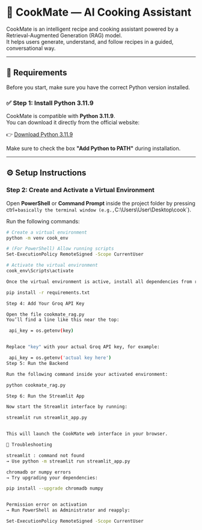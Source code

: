 # 🍳 CookMate — AI Cooking Assistant

CookMate is an intelligent recipe and cooking assistant powered by a Retrieval-Augmented Generation (RAG) model.  
It helps users generate, understand, and follow recipes in a guided, conversational way.

---

## 🧰 Requirements

Before you start, make sure you have the correct Python version installed.

### ✅ Step 1: Install Python 3.11.9
CookMate is compatible with **Python 3.11.9**.  
You can download it directly from the official website:

👉 [Download Python 3.11.9](https://www.python.org/downloads/release/python-3119/)

Make sure to check the box **"Add Python to PATH"** during installation.

---

## ⚙️ Setup Instructions

### Step 2: Create and Activate a Virtual Environment

Open **PowerShell** or **Command Prompt** inside the project folder by pressing ctrl+` basically the terminal window (e.g., `C:\Users\User\Desktop\cook`).

Run the following commands:

```bash
# Create a virtual environment
python -m venv cook_env

# (For PowerShell) Allow running scripts
Set-ExecutionPolicy RemoteSigned -Scope CurrentUser

# Activate the virtual environment
cook_env\Scripts\activate

Once the virtual environment is active, install all dependencies from requirements.txt:

pip install -r requirements.txt

Step 4: Add Your Groq API Key

Open the file cookmate_rag.py 
You’ll find a line like this near the top:

 api_key = os.getenv(key)


Replace "key" with your actual Groq API key, for example:

 api_key = os.getenv('actual key here')
Step 5: Run the Backend

Run the following command inside your activated environment:

python cookmate_rag.py

Step 6: Run the Streamlit App

Now start the Streamlit interface by running:

streamlit run streamlit_app.py


This will launch the CookMate web interface in your browser.

🧩 Troubleshooting

streamlit : command not found
→ Use python -m streamlit run streamlit_app.py

chromadb or numpy errors
→ Try upgrading your dependencies:

pip install --upgrade chromadb numpy


Permission error on activation
→ Run PowerShell as Administrator and reapply:

Set-ExecutionPolicy RemoteSigned -Scope CurrentUser
